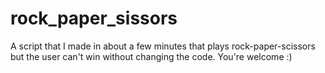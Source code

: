 # rock_paper_sissors
A script that I made in about a few minutes that plays rock-paper-scissors but the user can't win without changing the code. You're welcome :) 

